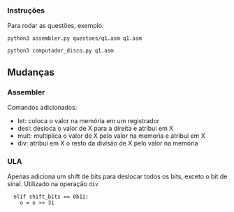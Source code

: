 ### Instruções

Para rodar as questões, exemplo:
```
python3 assembler.py questoes/q1.asm q1.asm

python3 computador_disco.py q1.asm
```

## Mudanças

### Assembler
Comandos adicionados:
- let: coloca o valor na memória em um registrador
- desl: desloca o valor de X para a direita e atribui em X
- mult: multiplica o valor de X pelo valor na memoria e atribui em X
- div: atribui em X o resto da divisão de X pelo valor na memória

### ULA
Apenas adiciona um shift de bits para deslocar todos os bits, exceto o bit de sinal. Utilizado na operação `div`
```
  elif shift_bits == 0b11:
    o = o >> 31
```